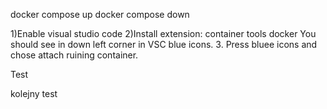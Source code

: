 docker compose up
docker compose down

1)Enable visual studio code
2)Install extension:
    container tools 
    docker
  You should see in down left corner in VSC blue icons.
3. Press bluee icons and chose attach ruining container. 

Test

kolejny test


